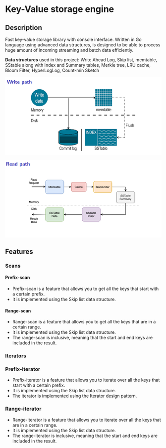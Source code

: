 # Key-Value storage engine

## Description
Fast key-value storage library with console interface. Written in Go language using advanced
data structures, is designed to be able to process huge amount of incoming streaming and batch data efficiently.


**Data structures** used in this project: Write Ahead Log, Skip list, memtable, SStable along with 
Index and Summary tables, Merkle tree, LRU cache, Bloom Filter,
HyperLogLog, Count-min Sketch


![img.png](images/img.png)

![img_1.png](images/img_1.png)

## Features

### Scans

#### Prefix-scan
- Prefix-scan is a feature that allows you to get all the keys that start with a certain prefix.
- It is implemented using the Skip list data structure.

#### Range-scan
- Range-scan is a feature that allows you to get all the keys that are in a certain range.
- It is implemented using the Skip list data structure.
- The range-scan is inclusive, meaning that the start and end keys are included in the result.
### Iterators
### Prefix-iterator
- Prefix-iterator is a feature that allows you to iterate over all the keys that start with a certain prefix.
- It is implemented using the Skip list data structure.
- The iterator is implemented using the Iterator design pattern.

### Range-iterator
- Range-iterator is a feature that allows you to iterate over all the keys that are in a certain range.
- It is implemented using the Skip list data structure.
- The range-iterator is inclusive, meaning that the start and end keys are included in the result.